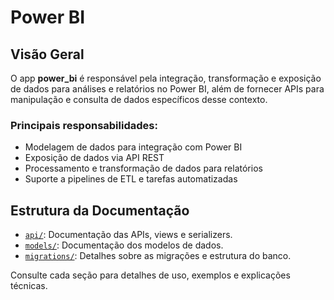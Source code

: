 # Power BI

## Visão Geral

O app **power_bi** é responsável pela integração, transformação e exposição de dados para análises e relatórios no Power BI, além de fornecer APIs para manipulação e consulta de dados específicos desse contexto.

### Principais responsabilidades:
- Modelagem de dados para integração com Power BI
- Exposição de dados via API REST
- Processamento e transformação de dados para relatórios
- Suporte a pipelines de ETL e tarefas automatizadas

## Estrutura da Documentação

- [`api/`](./api/): Documentação das APIs, views e serializers.
- [`models/`](./models/): Documentação dos modelos de dados.
- [`migrations/`](./migrations/): Detalhes sobre as migrações e estrutura do banco.

Consulte cada seção para detalhes de uso, exemplos e explicações técnicas.

